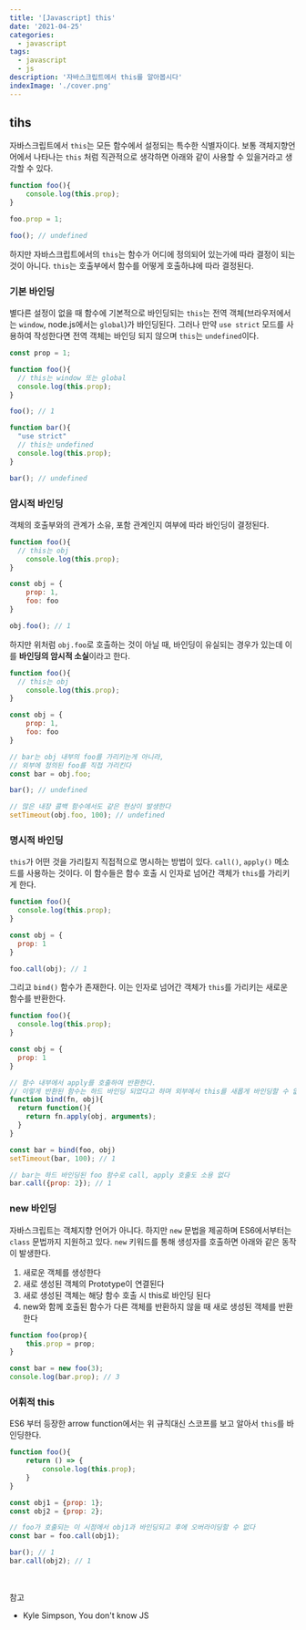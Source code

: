 ```yaml
---
title: '[Javascript] this'
date: '2021-04-25'
categories:
  - javascript
tags:
  - javascript
  - js
description: '자바스크립트에서 this를 알아봅시다'
indexImage: './cover.png'
---
```


## tihs  

자바스크립트에서 ```this```는 모든 함수에서 설정되는 특수한 식별자이다. 
보통 객체지향언어에서 나타나는 ```this``` 처럼 직관적으로 생각하면 아래와 같이 사용할 수 있을거라고 생각할 수 있다. 

``` js
function foo(){
	console.log(this.prop);
}

foo.prop = 1;

foo(); // undefined
```

하지만 자바스크립트에서의 ```this```는 함수가 어디에 정의되어 있는가에 따라 결정이 되는 것이 아니다.
```this```는 호출부에서 함수를 어떻게 호출하냐에 따라 결정된다. 


### 기본 바인딩  

별다른 설정이 없을 때 함수에 기본적으로 바인딩되는 ```this```는 전역 객체(브라우저에서는 ```window```, node.js에서는 ```global```)가 바인딩된다. 
그러나 만약 ```use strict``` 모드를 사용하여 작성한다면 전역 객체는 바인딩 되지 않으며 ```this```는 ```undefined```이다.

``` js
const prop = 1;

function foo(){
  // this는 window 또는 global
  console.log(this.prop);
}

foo(); // 1

function bar(){
  "use strict"
  // this는 undefined
  console.log(this.prop);
}

bar(); // undefined
```

### 암시적 바인딩  

객체의 호출부와의 관계가 소유, 포함 관계인지 여부에 따라 바인딩이 결정된다. 

``` js
function foo(){
  // this는 obj
	console.log(this.prop);
}

const obj = {
	prop: 1,
	foo: foo
}

obj.foo(); // 1
```

하지만 위처럼 ```obj.foo```로 호출하는 것이 아닐 때, 
바인딩이 유실되는 경우가 있는데 이를 **바인딩의 암시적 소실**이라고 한다. 

``` js
function foo(){
  // this는 obj
	console.log(this.prop);
}

const obj = {
	prop: 1,
	foo: foo
}

// bar는 obj 내부의 foo를 가리키는게 아니라, 
// 외부에 정의된 foo를 직접 가리킨다
const bar = obj.foo;

bar(); // undefined

// 많은 내장 콜백 함수에서도 같은 현상이 발생한다
setTimeout(obj.foo, 100); // undefined
```

### 명시적 바인딩  

```this```가 어떤 것을 가리킬지 직접적으로  명시하는 방법이 있다. 
```call()```, ```apply()``` 메소드를 사용하는 것이다. 
이 함수들은 함수 호출 시 인자로 넘어간 객체가 ```this```를 가리키게 한다. 

``` js
function foo(){
  console.log(this.prop);
}

const obj = {
  prop: 1
}

foo.call(obj); // 1
```

그리고 ```bind()``` 함수가 존재한다. 
이는 인자로 넘어간 객체가 ```this```를 가리키는 새로운 함수를 반환한다. 

``` js
function foo(){
  console.log(this.prop);
}

const obj = {
  prop: 1
}

// 함수 내부에서 apply를 호출하여 반환한다.
// 이렇게 반환된 함수는 하드 바인딩 되었다고 하며 외부에서 this를 새롭게 바인딩할 수 없다.
function bind(fn, obj){
  return function(){
    return fn.apply(obj, arguments);
  }
}

const bar = bind(foo, obj)
setTimeout(bar, 100); // 1

// bar는 하드 바인딩된 foo 함수로 call, apply 호출도 소용 없다
bar.call({prop: 2}); // 1
```

### new 바인딩  

자바스크립트는 객체지향 언어가 아니다. 
하지만 ```new``` 문법을 제공하며 ES6에서부터는 ```class``` 문법까지 지원하고 있다. 
```new``` 키워드를 통해 생성자를 호출하면 아래와 같은 동작이 발생한다.

1. 새로운 객체를 생성한다
2. 새로 생성된 객체의 Prototype이 연결된다
3. 새로 생성된 객체는 해당 함수 호출 시 this로 바인딩 된다
4. new와 함께 호출된 함수가 다른 객체를 반환하지 않을 때 새로 생성된 객체를 반환한다

``` js
function foo(prop){
	this.prop = prop;
}

const bar = new foo(3);
console.log(bar.prop); // 3
```

### 어휘적 this  

ES6 부터 등장한 arrow function에서는 위 규칙대신 스코프를 보고 알아서 ```this```를 바인딩한다. 

``` js
function foo(){
	return () => {
		console.log(this.prop);
	}
}

const obj1 = {prop: 1};
const obj2 = {prop: 2};

// foo가 호출되는 이 시점에서 obj1과 바인딩되고 후에 오버라이딩할 수 없다
const bar = foo.call(obj1);

bar(); // 1
bar.call(obj2); // 1
```

<br/>

참고
- Kyle Simpson, You don't know JS